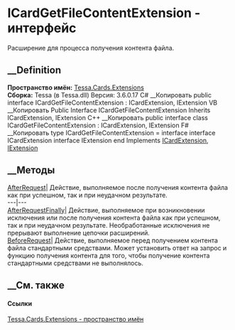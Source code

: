 # ICardGetFileContentExtension - интерфейс
Расширение для процесса получения контента файла.
## __Definition
 **Пространство имён:** [Tessa.Cards.Extensions](N_Tessa_Cards_Extensions.htm)  
 **Сборка:** Tessa (в Tessa.dll) Версия: 3.6.0.17
C# __Копировать
     public interface ICardGetFileContentExtension : ICardExtension, 
    	IExtension
VB __Копировать
     Public Interface ICardGetFileContentExtension
    	Inherits ICardExtension, IExtension
C++ __Копировать
     public interface class ICardGetFileContentExtension : ICardExtension, 
    	IExtension
F# __Копировать
     type ICardGetFileContentExtension = 
        interface
            interface ICardExtension
            interface IExtension
        end
Implements
    [ICardExtension](T_Tessa_Cards_Extensions_ICardExtension.htm), [IExtension](T_Tessa_Extensions_IExtension.htm)
##  __Методы
[AfterRequest](M_Tessa_Cards_Extensions_ICardGetFileContentExtension_AfterRequest.htm)|
Действие, выполняемое после получения контента файла как при успешном, так и
при неудачном результате.  
---|---  
[AfterRequestFinally](M_Tessa_Cards_Extensions_ICardGetFileContentExtension_AfterRequestFinally.htm)|
Действие, выполняемое при возникновении исключения или после получения
контента файла как при успешном, так и при неудачном результате.
Необработанные исключения не прерывают выполнение цепочки расширений.  
[BeforeRequest](M_Tessa_Cards_Extensions_ICardGetFileContentExtension_BeforeRequest.htm)|
Действие, выполняемое перед получением контента файла стандартными средствами.
Может установить ответ на запрос и функцию получения контента для того, чтобы
получение контента стандартными средствами не выполнялось.  
## __См. также
#### Ссылки
[Tessa.Cards.Extensions - пространство имён](N_Tessa_Cards_Extensions.htm)
